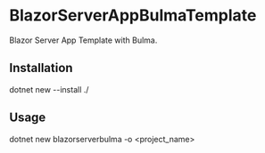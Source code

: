 # BlazorServerAppBulmaTemplate
Blazor Server App Template with Bulma.

## Installation
dotnet new --install ./

## Usage
dotnet new blazorserverbulma -o <project_name>
